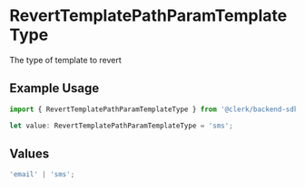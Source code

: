 # RevertTemplatePathParamTemplateType

The type of template to revert

## Example Usage

```typescript
import { RevertTemplatePathParamTemplateType } from '@clerk/backend-sdk/models/operations';

let value: RevertTemplatePathParamTemplateType = 'sms';
```

## Values

```typescript
'email' | 'sms';
```
